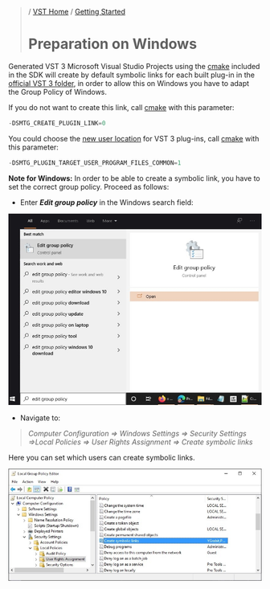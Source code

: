 >/ [VST Home](../index.md) / [Getting Started](../Getting+Started/Index.md)
>
># Preparation on Windows

Generated VST 3 Microsoft Visual Studio Projects using the [cmake](https://cmake.org/) included in the SDK will create by default symbolic links for each built plug-in in the [official VST 3 folder](../Technical+Documentation/Locations+Format/Plugin+Locations.md), in order to allow this on Windows you have to adapt the Group Policy of Windows.

If you do not want to create this link, call [cmake](https://cmake.org/) with this parameter:

``` c++
-DSMTG_CREATE_PLUGIN_LINK=0
```

You could choose the [new user location](../Technical+Documentation/Locations+Format/Plugin+Locations.html) for VST 3 plug-ins, call [cmake](https://cmake.org/) with this parameter:

``` c++
-DSMTG_PLUGIN_TARGET_USER_PROGRAM_FILES_COMMON=1
```

**Note for Windows:** In order to be able to create a symbolic link, you have to set the correct group policy. Proceed as follows:

- Enter ***Edit group policy*** in the Windows search field:

![getting_started_2](../../resources/getting_started_2.jpg)

- Navigate to:

>*Computer Configuration => Windows Settings => Security Settings =>Local Policies => User Rights Assignment => Create symbolic links*

Here you can set which users can create symbolic links.

![getting_started_3](../../resources/getting_started_3.jpg)
